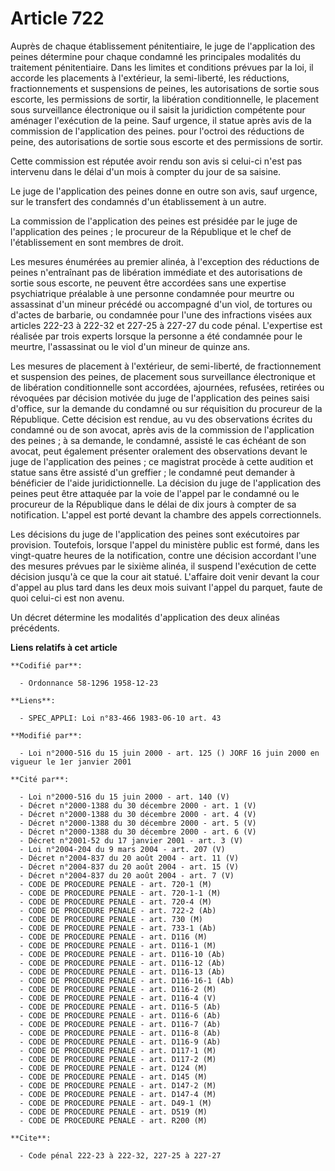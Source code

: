 # Article 722

Auprès de chaque établissement pénitentiaire, le juge de l'application des peines détermine pour chaque condamné les
principales modalités du traitement pénitentiaire. Dans les limites et conditions prévues par la loi, il accorde les
placements à l'extérieur, la semi-liberté, les réductions, fractionnements et suspensions de peines, les autorisations de
sortie sous escorte, les permissions de sortir, la libération conditionnelle, le placement sous surveillance électronique ou
il saisit la juridiction compétente pour aménager l'exécution de la peine. Sauf urgence, il statue après avis de la
commission de l'application des peines. pour l'octroi des réductions de peine, des autorisations de sortie sous escorte et
des permissions de sortir.

Cette commission est réputée avoir rendu son avis si celui-ci n'est pas intervenu dans le délai d'un mois à compter du jour
de sa saisine.

Le juge de l'application des peines donne en outre son avis, sauf urgence, sur le transfert des condamnés d'un établissement
à un autre.

La commission de l'application des peines est présidée par le juge de l'application des peines ; le procureur de la
République et le chef de l'établissement en sont membres de droit.

Les mesures énumérées au premier alinéa, à l'exception des réductions de peines n'entraînant pas de libération immédiate et
des autorisations de sortie sous escorte, ne peuvent être accordées sans une expertise psychiatrique préalable à une personne
condamnée pour meurtre ou assassinat d'un mineur précédé ou accompagné d'un viol, de tortures ou d'actes de barbarie, ou
condamnée pour l'une des infractions visées aux articles 222-23 à 222-32 et 227-25 à 227-27 du code pénal. L'expertise est
réalisée par trois experts lorsque la personne a été condamnée pour le meurtre, l'assassinat ou le viol d'un mineur de quinze
ans.

Les mesures de placement à l'extérieur, de semi-liberté, de fractionnement et suspension des peines, de placement sous
surveillance électronique et de libération conditionnelle sont accordées, ajournées, refusées, retirées ou révoquées par
décision motivée du juge de l'application des peines saisi d'office, sur la demande du condamné ou sur réquisition du
procureur de la République. Cette décision est rendue, au vu des observations écrites du condamné ou de son avocat, après
avis de la commission de l'application des peines ; à sa demande, le condamné, assisté le cas échéant de son avocat, peut
également présenter oralement des observations devant le juge de l'application des peines ; ce magistrat procède à cette
audition et statue sans être assisté d'un greffier ; le condamné peut demander à bénéficier de l'aide juridictionnelle. La
décision du juge de l'application des peines peut être attaquée par la voie de l'appel par le condamné ou le procureur de la
République dans le délai de dix jours à compter de sa notification. L'appel est porté devant la chambre des appels
correctionnels.

Les décisions du juge de l'application des peines sont exécutoires par provision. Toutefois, lorsque l'appel du ministère
public est formé, dans les vingt-quatre heures de la notification, contre une décision accordant l'une des mesures prévues
par le sixième alinéa, il suspend l'exécution de cette décision jusqu'à ce que la cour ait statué. L'affaire doit venir
devant la cour d'appel au plus tard dans les deux mois suivant l'appel du parquet, faute de quoi celui-ci est non avenu.

Un décret détermine les modalités d'application des deux alinéas précédents.

**Liens relatifs à cet article**

	**Codifié par**:

	  - Ordonnance 58-1296 1958-12-23

	**Liens**:

	  - SPEC_APPLI: Loi n°83-466 1983-06-10 art. 43

	**Modifié par**:

	  - Loi n°2000-516 du 15 juin 2000 - art. 125 () JORF 16 juin 2000 en vigueur le 1er janvier 2001

	**Cité par**:

	  - Loi n°2000-516 du 15 juin 2000 - art. 140 (V)
	  - Décret n°2000-1388 du 30 décembre 2000 - art. 1 (V)
	  - Décret n°2000-1388 du 30 décembre 2000 - art. 4 (V)
	  - Décret n°2000-1388 du 30 décembre 2000 - art. 5 (V)
	  - Décret n°2000-1388 du 30 décembre 2000 - art. 6 (V)
	  - Décret n°2001-52 du 17 janvier 2001 - art. 3 (V)
	  - Loi n°2004-204 du 9 mars 2004 - art. 207 (V)
	  - Décret n°2004-837 du 20 août 2004 - art. 11 (V)
	  - Décret n°2004-837 du 20 août 2004 - art. 15 (V)
	  - Décret n°2004-837 du 20 août 2004 - art. 7 (V)
	  - CODE DE PROCEDURE PENALE - art. 720-1 (M)
	  - CODE DE PROCEDURE PENALE - art. 720-1-1 (M)
	  - CODE DE PROCEDURE PENALE - art. 720-4 (M)
	  - CODE DE PROCEDURE PENALE - art. 722-2 (Ab)
	  - CODE DE PROCEDURE PENALE - art. 730 (M)
	  - CODE DE PROCEDURE PENALE - art. 733-1 (Ab)
	  - CODE DE PROCEDURE PENALE - art. D116 (M)
	  - CODE DE PROCEDURE PENALE - art. D116-1 (M)
	  - CODE DE PROCEDURE PENALE - art. D116-10 (Ab)
	  - CODE DE PROCEDURE PENALE - art. D116-12 (Ab)
	  - CODE DE PROCEDURE PENALE - art. D116-13 (Ab)
	  - CODE DE PROCEDURE PENALE - art. D116-16-1 (Ab)
	  - CODE DE PROCEDURE PENALE - art. D116-2 (M)
	  - CODE DE PROCEDURE PENALE - art. D116-4 (V)
	  - CODE DE PROCEDURE PENALE - art. D116-5 (Ab)
	  - CODE DE PROCEDURE PENALE - art. D116-6 (Ab)
	  - CODE DE PROCEDURE PENALE - art. D116-7 (Ab)
	  - CODE DE PROCEDURE PENALE - art. D116-8 (Ab)
	  - CODE DE PROCEDURE PENALE - art. D116-9 (Ab)
	  - CODE DE PROCEDURE PENALE - art. D117-1 (M)
	  - CODE DE PROCEDURE PENALE - art. D117-2 (M)
	  - CODE DE PROCEDURE PENALE - art. D124 (M)
	  - CODE DE PROCEDURE PENALE - art. D145 (M)
	  - CODE DE PROCEDURE PENALE - art. D147-2 (M)
	  - CODE DE PROCEDURE PENALE - art. D147-4 (M)
	  - CODE DE PROCEDURE PENALE - art. D49-1 (M)
	  - CODE DE PROCEDURE PENALE - art. D519 (M)
	  - CODE DE PROCEDURE PENALE - art. R200 (M)

	**Cite**:

	  - Code pénal 222-23 à 222-32, 227-25 à 227-27
